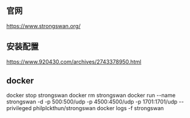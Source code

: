 ## 官网

https://www.strongswan.org/


## 安装配置
https://www.920430.com/archives/2743378950.html

## docker  

docker stop strongswan 
docker rm strongswan
docker run --name strongswan -d -p 500:500/udp -p 4500:4500/udp -p 1701:1701/udp --privileged philplckthun/strongswan
docker logs -f strongswan

